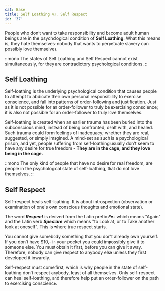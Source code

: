 ```yaml
---
cat: Base
title: Self Loathing vs. Self Respect
id: '37'
---
```


<span class="desc">People who don’t want to take responsibility and become adult human beings are in the psychological condition of <b class="font-bold underline">Self Loathing</b>. What this means is, they hate themselves; nobody that wants to perpetuate slavery can possibly love themselves.</span>

::mono
The states of Self Loathing and Self Respect cannot exist simultaneously, for they are contradictory psychological conditions.
::

## Self Loathing
Self-loathing is the underlying psychological condition that causes people to attempt to abdicate their own personal responsibility to exercise conscience, and fall into patterns of order-following and justification. Just as it is not possible for an order-follower to truly be exercising conscience; it is also not possible for an order-follower to truly love themselves.


Self-loathing is created when an earlier trauma has been buried into the subconscious mind, instead of being confronted, dealt with, and healed. Such trauma could form feelings of inadequacy; whether they are real, suggested, or simply imagined. A mind-set as such is a psychological prison, and yet, people suffering from self-loathing
usually don’t seem to have any desire for true freedom - **They are in the cage, and they love being in the cage.**

::mono
The only kind of people that have no desire for real freedom, are people in the psychological state of self-loathing, that do not love themselves.
::

## Self Respect
Self-respect heals self-loathing. It is about introspection (observation or examination of one's own conscious thoughts and emotional state).

The word **_Respect_** is derived from the Latin prefix **_Re-_** which means "Again" and the Latin verb  **_Spectare_** which means "to Look at, or to Take another look at oneself". This is where true respect starts.

You cannot give somebody something that you don’t already own yourself. If you don’t have $10,- in your pocket you could impossibly give it to someone else. You must obtain it first, before you can give it away. Therefore, nobody can give respect to anybody else unless they first developed it inwardly.

Self-respect must come first, which is why people in the state of self-loathing don’t respect anybody, least of all themselves. Only self-respect can heal self-loathing, and therefore help put an order-follower on the path to exercising conscience.